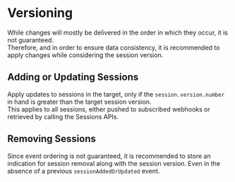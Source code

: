 # Versioning

While changes will mostly be delivered in the order in which they occur, it is not guaranteed.  
Therefore, and in order to ensure data consistency, it is recommended to apply changes while considering the session version.

## Adding or Updating Sessions

Apply updates to sessions in the target, only if the `session.version.number` in hand is greater than the target session version.  
This applies to all sessions, either pushed to subscribed webhooks or retrieved by calling the Sessions APIs.   

## Removing Sessions

Since event ordering is not guaranteed, it is recommended to store an indication for session removal along with the session version.
Even in the absence of a previous `sessionAddedOrUpdated` event.